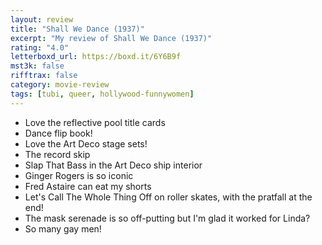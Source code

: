 ```yaml
---
layout: review
title: "Shall We Dance (1937)"
excerpt: "My review of Shall We Dance (1937)"
rating: "4.0"
letterboxd_url: https://boxd.it/6Y6B9f
mst3k: false
rifftrax: false
category: movie-review
tags: [tubi, queer, hollywood-funnywomen]
---
```


- Love the reflective pool title cards
- Dance flip book!
- Love the Art Deco stage sets!
- The record skip
- Slap That Bass in the Art Deco ship interior
- Ginger Rogers is so iconic
- Fred Astaire can eat my shorts
- Let's Call The Whole Thing Off on roller skates, with the pratfall at the end!
- The mask serenade is so off-putting but I'm glad it worked for Linda?
- So many gay men!
